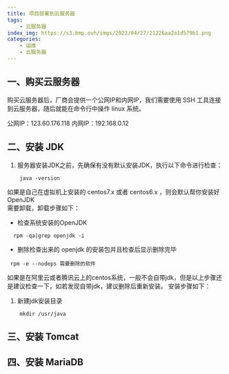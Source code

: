 ```yaml
---
title: 项目部署到云服务器
tags: 
    - 云服务器
index_img: https://s3.bmp.ovh/imgs/2023/04/27/21226aa2a1d579b1.png
categories:
    - 运维
    - 云服务器
---
```


## 一、购买云服务器

购买云服务器后，厂商会提供一个公网IP和内网IP，我们需要使用 SSH 工具连接到云服务器，随后就能在命令行中操作 linux 系统。 

公网IP：123.60.176.118
内网IP：192.168.0.12


## 二、安装 JDK

1. 服务器安装JDK之前，先确保有没有默认安装JDK，执行以下命令进行检查： 

```she
    java -version
```



如果是自己在虚拟机上安装的 centos7.x 或者 centos6.x ，则会默认帮你安装好OpenJDK  
需要卸载，卸载步骤如下：

* 检查系统安装的OpenJDK

```shell
  rpm -qa|grep openjdk -i
```
* 删除检查出来的 openjdk 的安装包并且检查后显示删除完毕

```shell
 rpm -e --nodeps 需要删除的软件
```
如果是在阿里云或者腾讯云上的centos系统，一般不会自带jdk，但是以上步骤还是建议检查一下，如若发现自带jdk，建议删除后重新安装。
安装步骤如下：

1. 新建jdk安装目录

```shell
    mkdir /usr/java
```



## 三、安装 Tomcat

## 四、安装 MariaDB
